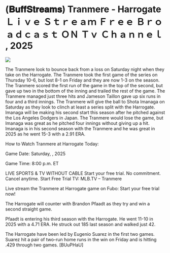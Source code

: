 # (𝐁𝐮𝐟𝐟𝐒𝐭𝐫𝐞𝐚𝐦𝐬) Tranmere - Harrogate Ｌｉｖｅ Ｓｔｒｅａｍ Ｆｒｅｅ Ｂｒｏａｄｃａｓｔ ＯＮ Ｔｖ Ｃｈａｎｎｅｌ , 2025  
  
  
[![](https://i.imgur.com/qSNzIqt.png)](https://movie.rssnews.media/cCyFqLBf.php)  
  
The Tranmere look to bounce back from a loss on Saturday night when they take on the Harrogate. The Tranmere took the first game of the series on Thursday 10-6, but lost 8-1 on Friday and they are now 1-3 on the season. The Tranmere scored the first run of the game in the top of the second, but gave up two in the bottom of the inning and trailed the rest of the game. The Tranmere managed just three hits and Jameson Taillon gave up six runs in four and a third innings. The Tranmere will give the ball to Shota Imanaga on Saturday as they look to clinch at least a series split with the Harrogate. Imanaga will be making his second start this season after he pitched against the Los Angeles Dodgers in Japan. The Tranmere would lose the game, but Imanaga was great as he pitched four innings without giving up a hit. Imanaga is in his second season with the Tranmere and he was great in 2025 as he went 15-3 with a 2.91 ERA.

How to Watch Tranmere at Harrogate Today:

Game Date: Saturday, , 2025

Game Time: 8:00 p.m. ET

LIVE SPORTS & TV WITHOUT CABLE
Start your free trial. No commitment. Cancel anytime.
Start Free Trial
TV: MLB.TV – Tranmere

Live stream the Tranmere at Harrogate game on Fubo: Start your free trial now!

The Harrogate will counter with Brandon Pfaadt as they try and win a second straight game.

Pfaadt is entering his third season with the Harrogate. He went 11-10 in 2025 with a 4.71 ERA. He struck out 185 last season and walked just 42.

The Harrogate have been led by Eugenio Suarez in the first two games. Suarez hit a pair of two-run home runs in the win on Friday and is hitting .429 through two games. [BUuPHaU]